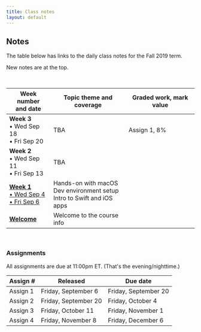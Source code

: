 ```yaml
---
title: Class notes
layout: default
---
```


## Notes

The table below has links to the daily class notes for the Fall 2019 term.  

New notes are at the top.

<br>

Week number<br>and date | Topic theme and coverage | Graded work, mark value
--- | --- | ---
**Week 3**<br>&bull; Wed Sep 18<br>&bull; Fri Sep 20 | TBA | Assign 1, 8%| 
**Week 2**<br>&bull; Wed Sep 11<br>&bull; Fri Sep 13 | TBA | |
**[Week 1](week01)**<br>[&bull; Wed Sep 4<br>&bull; Fri Sep 6](week01) | Hands-on with macOS<br>Dev environment setup<br>Intro to Swift and iOS apps | |
**[Welcome](/welcome)** | Welcome to the course info | | 

<br>

### Assignments

All assignments are due at 11:00pm ET. (That's the evening/nighttime.) 

Assign # | Released | Due date
--- | --- | ---
Assign 1 | Friday, September 6 | Friday, September 20
Assign 2 | Friday, September 20 | Friday, October 4
Assign 3 | Friday, October 11 | Friday, November 1
Assign 4 | Friday, November 8 | Friday, December 6 

<br>
